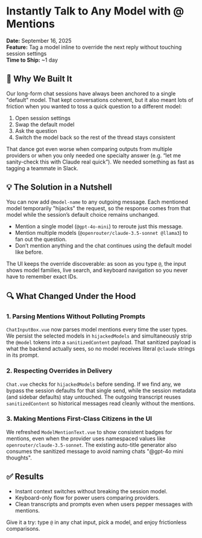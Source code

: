 # Instantly Talk to Any Model with @ Mentions

**Date:** September 16, 2025  
**Feature:** Tag a model inline to override the next reply without touching session settings  
**Time to Ship:** ~1 day  

## 🎯 Why We Built It

Our long-form chat sessions have always been anchored to a single "default" model. That kept conversations coherent, but it also meant lots of friction when you wanted to toss a quick question to a different model:

1. Open session settings  
2. Swap the default model  
3. Ask the question  
4. Switch the model back so the rest of the thread stays consistent  

That dance got even worse when comparing outputs from multiple providers or when you only needed one specialty answer (e.g. “let me sanity-check this with Claude real quick”). We needed something as fast as tagging a teammate in Slack.

## 💡 The Solution in a Nutshell

You can now add `@model-name` to any outgoing message. Each mentioned model temporarily "hijacks" the request, so the response comes from that model while the session’s default choice remains unchanged.

- Mention a single model (`@gpt-4o-mini`) to reroute just this message.  
- Mention multiple models (`@openrouter/claude-3.5-sonnet @llama3`) to fan out the question.  
- Don’t mention anything and the chat continues using the default model like before.

The UI keeps the override discoverable: as soon as you type `@`, the input shows model families, live search, and keyboard navigation so you never have to remember exact IDs.

## 🔍 What Changed Under the Hood

### 1. Parsing Mentions Without Polluting Prompts
`ChatInputBox.vue` now parses model mentions every time the user types. We persist the selected models in `hijackedModels` and simultaneously strip the `@model` tokens into a `sanitizedContent` payload. That sanitized payload is what the backend actually sees, so no model receives literal `@claude` strings in its prompt.

### 2. Respecting Overrides in Delivery
`Chat.vue` checks for `hijackedModels` before sending. If we find any, we bypass the session defaults for that single send, while the session metadata (and sidebar defaults) stay untouched. The outgoing transcript reuses `sanitizedContent` so historical messages read cleanly without the mentions.

### 3. Making Mentions First-Class Citizens in the UI
We refreshed `ModelMentionText.vue` to show consistent badges for mentions, even when the provider uses namespaced values like `openrouter/claude-3.5-sonnet`. The existing auto-title generator also consumes the sanitized message to avoid naming chats "@gpt-4o mini thoughts".

## ✅ Results

- Instant context switches without breaking the session model.  
- Keyboard-only flow for power users comparing providers.  
- Clean transcripts and prompts even when users pepper messages with mentions.  

Give it a try: type `@` in any chat input, pick a model, and enjoy frictionless comparisons.
